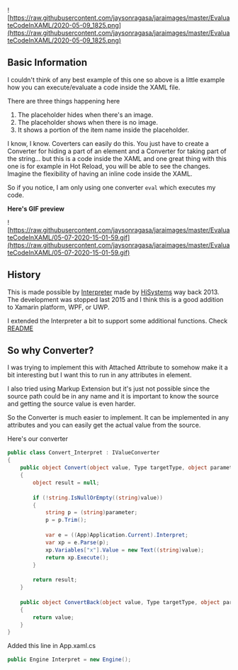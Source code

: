 ![https://raw.githubusercontent.com/jaysonragasa/jaraimages/master/EvaluateCodeInXAML/2020-05-09_1825.png](https://raw.githubusercontent.com/jaysonragasa/jaraimages/master/EvaluateCodeInXAML/2020-05-09_1825.png)

## Basic Information
I couldn't think of any best example of this one so above is a little example how you can execute/evaluate a code inside the XAML file. 
  
There are three things happening here  
1. The placeholder hides when there's an image.
2. The placeholder shows when there is no image.
3. It shows a portion of the item name inside the placeholder.
  
I know, I know. Coverters can easily do this. You just have to create a Converter for hiding a part of an element and a Converter for taking part of the string... but this is a code inside the XAML and one great thing with this one is for example in Hot Reload, you will be able to see the changes. Imagine the flexibility of having an inline code inside the XAML.
  
So if you notice, I am only using one converter `eval` which executes my code.
  
**Here's GIF preview**
  
![https://raw.githubusercontent.com/jaysonragasa/jaraimages/master/EvaluateCodeInXAML/05-07-2020-15-01-59.gif](https://raw.githubusercontent.com/jaysonragasa/jaraimages/master/EvaluateCodeInXAML/05-07-2020-15-01-59.gif)
  
  
## History
This is made possible by [Interpreter](https://github.com/jaysonragasa/Interpreter) made by [HiSystems](https://github.com/hisystems) way back 2013. The development was stopped last 2015 and I think this is a good addition to Xamarin platform, WPF, or UWP.
  
I extended the Interpreter a bit to support some additional functions. Check [README](https://github.com/jaysonragasa/Interpreter/blob/master/readme.md)
  
## So why Converter?
I was trying to implement this with Attached Attribute to somehow make it a bit interesting but I want this to run in any attributes in element.
  
I also tried using Markup Extension but it's just not possible since the source path could be in any name and it is important to know the source and getting the source value is even harder.
  
So the Converter is much easier to implement. It can be implemented in any attributes and you can easily get the actual value from the source.
  
Here's our converter
```csharp
public class Convert_Interpret : IValueConverter
{
    public object Convert(object value, Type targetType, object parameter, CultureInfo culture)
    {
        object result = null;

        if (!string.IsNullOrEmpty((string)value))
        {
            string p = (string)parameter;
            p = p.Trim();

            var e = ((App)Application.Current).Interpret;
            var xp = e.Parse(p);
            xp.Variables["x"].Value = new Text((string)value);
            return xp.Execute();
        }

        return result;
    }

    public object ConvertBack(object value, Type targetType, object parameter, CultureInfo culture)
    {
        return value;
    }
}
```
  
Added this line in App.xaml.cs
```csharp
public Engine Interpret = new Engine();
```